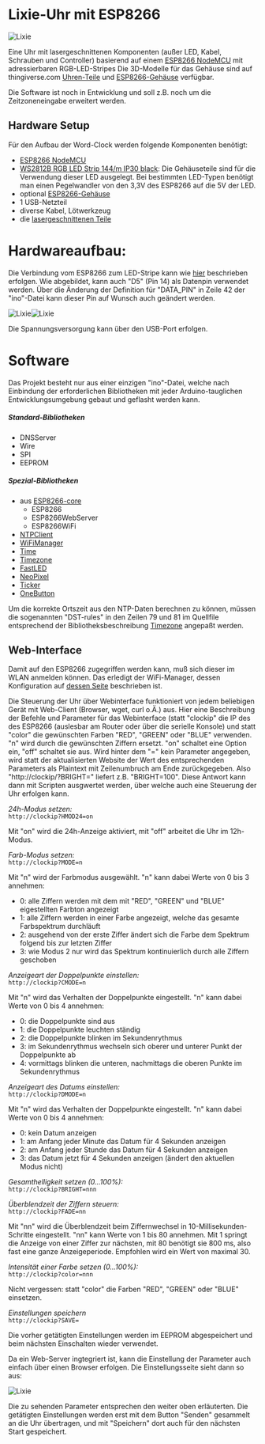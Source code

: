 # Lixie-Uhr mit ESP8266

![Lixie](pictures/lixie.jpg)

Eine Uhr mit lasergeschnittenen Komponenten (außer LED, Kabel, Schrauben und Controller) basierend auf einem [ESP8266 NodeMCU](https://www.aliexpress.com/item/1PCS-ESP8266-NodeMCU-V3-Lua-WIFI-module-memory-32M-Flash-USB-serial-CH340G/32820380705.html) mit adressierbaren RGB-LED-Stripes
Die 3D-Modelle für das Gehäuse sind auf thingiverse.com [Uhren-Teile](http://www.thingiverse.com/thing:3392585) und [ESP8266-Gehäuse](https://www.thingiverse.com/thing:3392585) verfügbar.

Die Software ist noch in Entwicklung und soll z.B. noch um die Zeitzoneneingabe erweitert werden.

## Hardware Setup

Für den Aufbau der Word-Clock werden folgende Komponenten benötigt:

- [ESP8266 NodeMCU](https://www.aliexpress.com/item/1PCS-ESP8266-NodeMCU-V3-Lua-WIFI-module-memory-32M-Flash-USB-serial-CH340G/32820380705.html)
- [WS2812B RGB LED Strip 144/m IP30 black](https://www.aliexpress.com/item/DC5V-WS2812B-30-60-144-leds-m-Smartled-pixel-RGB-individually-addressable-led-strip-light-Black/32849686500.html): Die Gehäuseteile sind für die Verwendung dieser LED ausgelegt. Bei bestimmten LED-Typen benötigt man einen Pegelwandler von den 3,3V des ESP8266 auf die 5V der LED. 
- optional [ESP8266-Gehäuse](https://www.thingiverse.com/thing:2842012)
- 1 USB-Netzteil
- diverse Kabel, Lötwerkzeug
- die [lasergeschnittenen Teile](http://www.thingiverse.com/thing:2137765)

# Hardwareaufbau:

Die Verbindung vom ESP8266 zum LED-Stripe kann wie [hier](https://github.com/lvidarte/esp8266/wiki/MicroPython:-NeoPixels) beschrieben erfolgen. Wie abgebildet, kann auch "D5" (Pin 14) als Datenpin verwendet werden. Über die Änderung der Definition für "DATA_PIN" in Zeile 42 der "ino"-Datei kann dieser Pin auf Wunsch auch geändert werden.

![Lixie](pictures/lixiepanel.jpg)![Lixie](pictures/lixiewire.jpg)

Die Spannungsversorgung kann über den USB-Port erfolgen.  

# Software

Das Projekt besteht nur aus einer einzigen "ino"-Datei, welche nach Einbindung der erforderlichen Bibliotheken mit jeder Arduino-tauglichen Entwicklungsumgebung gebaut und geflasht werden kann.

##### Standard-Bibliotheken
* DNSServer
* Wire
* SPI
* EEPROM
##### Spezial-Bibliotheken
* aus [ESP8266-core](https://github.com/esp8266/Arduino)
	* ESP8266
	* ESP8266WebServer
	* ESP8266WiFi
* [NTPClient](https://github.com/arduino-libraries/NTPClient)
* [WiFiManager](https://github.com/tzapu/WiFiManager)
* [Time](https://github.com/PaulStoffregen/Time)
* [Timezone](https://github.com/JChristensen/Timezone)
* [FastLED](https://github.com/FastLED/FastLED)
* [NeoPixel](https://github.com/adafruit/Adafruit_NeoPixel)
* [Ticker](https://github.com/esp8266/Arduino/tree/master/libraries/Ticker)
* [OneButton](https://github.com/mathertel/OneButton)

Um die korrekte Ortszeit aus den NTP-Daten berechnen zu können, müssen die sogenannten "DST-rules" in den Zeilen 79 und 81 im Quellfile entsprechend der Bibliotheksbeschreibung [Timezone](https://github.com/JChristensen/Timezone) angepaßt werden. 

## Web-Interface

Damit auf den ESP8266 zugegriffen werden kann, muß sich dieser im WLAN anmelden können. Das erledigt der WiFi-Manager, dessen Konfiguration auf [dessen Seite](https://github.com/tzapu/WiFiManager#how-it-works) beschrieben ist.

Die Steuerung der Uhr über Webinterface funktioniert von jedem beliebigen Gerät mit Web-Client (Browser, wget, curl o.Ä.) aus. Hier eine Beschreibung der Befehle und Parameter für das Webinterface (statt "clockip" die IP des des ESP8266 (auslesbar am Router oder über die serielle Konsole) und statt "color" die gewünschten Farben "RED", "GREEN" oder "BLUE" verwenden. "n" wird durch die gewünschten Ziffern ersetzt. "on" schaltet eine Option ein, "off" schaltet sie aus.
Wird hinter dem "=" kein Parameter angegeben, wird statt der aktualisierten Website der Wert des entsprechenden Parameters als Plaintext mit Zeilenumbruch am Ende zurückgegeben. Also "http://clockip/?BRIGHT=" liefert z.B. "BRIGHT=100". Diese Antwort kann dann mit Scripten ausgwertet werden, über welche auch eine Steuerung der Uhr erfolgen kann.

*24h-Modus setzen:*  
`http://clockip?HMOD24=on`

Mit "on" wird die 24h-Anzeige aktiviert, mit "off" arbeitet die Uhr im 12h-Modus.

*Farb-Modus setzen:*  
`http://clockip?MODE=n`

Mit "n" wird der Farbmodus ausgewählt. "n" kann dabei Werte von 0 bis 3 annehmen:
	
- 0: alle Ziffern werden mit dem mit "RED", "GREEN" und "BLUE" eigestellten Farbton angezeigt 
- 1: alle Ziffern werden in einer Farbe angezeigt, welche das gesamte Farbspektrum durchläuft
- 2: ausgehend von der erste Ziffer ändert sich die Farbe dem Spektrum folgend bis zur letzten Ziffer
- 3: wie Modus 2 nur wird das Spektrum kontinuierlich durch alle Ziffern geschoben

*Anzeigeart der Doppelpunkte einstellen:*  
`http://clockip?CMODE=n`

Mit "n" wird das Verhalten der Doppelpunkte eingestellt. "n" kann dabei Werte von 0 bis 4 annehmen:
	
- 0: die Doppelpunkte sind aus
- 1: die Doppelpunkte leuchten ständig
- 2: die Doppelpunkte blinken im Sekundenrythmus
- 3: im Sekundenrythmus wechseln sich oberer und unterer Punkt der Doppelpunkte ab
- 4: vormittags blinken die unteren, nachmittags die oberen Punkte im Sekundenrythmus

*Anzeigeart des Datums einstellen:*  
`http://clockip?DMODE=n`

Mit "n" wird das Verhalten der Doppelpunkte eingestellt. "n" kann dabei Werte von 0 bis 4 annehmen:
	
- 0: kein Datum anzeigen
- 1: am Anfang jeder Minute das Datum für 4 Sekunden anzeigen 
- 2: am Anfang jeder Stunde das Datum für 4 Sekunden anzeigen
- 3: das Datum jetzt für 4 Sekunden anzeigen (ändert den aktuellen Modus nicht)

*Gesamthelligkeit setzen (0...100%):*  
`http://clockip?BRIGHT=nnn`

*Überblendzeit der Ziffern steuern:*  
`http://clockip?FADE=nn`

Mit "nn" wird die Überblendzeit beim Ziffernwechsel in 10-Millisekunden-Schritte  eingestellt. "nn" kann Werte von 1 bis 80 annehmen. Mit 1 springt die Anzeige von einer Ziffer zur nächsten, mit 80 benötigt sie 800 ms, also fast eine ganze Anzeigeperiode. Empfohlen wird ein Wert von maximal 30.

*Intensität einer Farbe setzen (0...100%):*  
`http://clockip?color=nnn`

Nicht vergessen: statt "color" die Farben "RED", "GREEN" oder "BLUE" einsetzen.

*Einstellungen speichern*  
`http://clockip?SAVE=`

Die vorher getätigten Einstellungen werden im EEPROM abgespeichert und beim nächsten Einschalten wieder verwendet.


Da ein Web-Server ingtegriert ist, kann die Einstellung der Parameter auch einfach über einen Browser erfolgen. Die Einstellungsseite sieht dann so aus:

![Lixie](pictures/lixieweb.jpg)

Die zu sehenden Parameter entsprechen den weiter oben erläuterten. Die getätigten Einstellungen werden erst mit dem Button "Senden" gesammelt an die Uhr übertragen, und mit "Speichern" dort auch für den nächsten Start gespeichert.